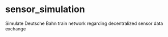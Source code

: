 # sensor_simulation
Simulate Deutsche Bahn train network regarding decentralized sensor data exchange
